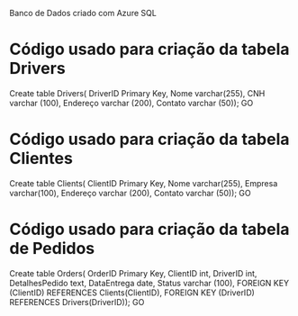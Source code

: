 Banco de Dados criado com Azure SQL

# Código usado para criação da tabela Drivers
Create table Drivers(
DriverID Primary Key,
Nome varchar(255),
CNH varchar (100),
Endereço varchar (200),
Contato varchar (50));
GO

# Código usado para criação da tabela Clientes
Create table Clients(
ClientID Primary Key,
Nome varchar(255),
Empresa varchar(100),
Endereço varchar (200),
Contato varchar (50));
GO

# Código usado para criação da tabela de Pedidos
Create table Orders(
OrderID Primary Key,
ClientID int,
DriverID int,
DetalhesPedido text,
DataEntrega date,
Status varchar (100),
FOREIGN KEY (ClientID) REFERENCES Clients(ClientID),
FOREIGN KEY (DriverID) REFERENCES Drivers(DriverID));
GO
